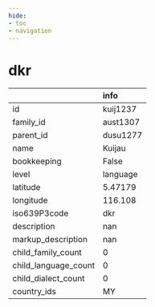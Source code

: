 ```yaml
---
hide:
- toc
- navigation
---
```

# dkr
|                      | info     |
|:---------------------|:---------|
| id                   | kuij1237 |
| family_id            | aust1307 |
| parent_id            | dusu1277 |
| name                 | Kuijau   |
| bookkeeping          | False    |
| level                | language |
| latitude             | 5.47179  |
| longitude            | 116.108  |
| iso639P3code         | dkr      |
| description          | nan      |
| markup_description   | nan      |
| child_family_count   | 0        |
| child_language_count | 0        |
| child_dialect_count  | 0        |
| country_ids          | MY       |